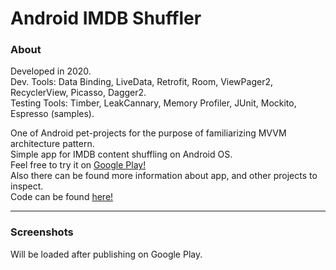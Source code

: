 # Android IMDB Shuffler
### About

Developed in 2020.  
Dev. Tools: Data Binding, LiveData, Retrofit, Room, ViewPager2, RecyclerView, Picasso, Dagger2.  
Testing Tools: Timber, LeakCannary, Memory Profiler, JUnit, Mockito, Espresso (samples).  

One of Android pet-projects for the purpose of familiarizing MVVM architecture pattern.  
Simple app for IMDB content shuffling on Android OS.  
Feel free to try it on [Google Play!](https://play.google.com/store/apps/developer?id=Ambi+WS+Studio)  
Also there can be found more information about app, and other projects to inspect.  
Code can be found [here!](https://github.com/AmbiWS/Android-IMDB-Shuffler/tree/master/app/src/main/java/com/ambiwsstudio/movie_shuffler)  

---

### Screenshots  

Will be loaded after publishing on Google Play.
